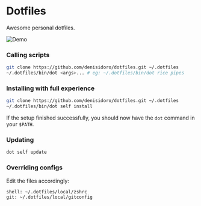 Dotfiles
===================

Awesome personal dotfiles.

![Demo](https://user-images.githubusercontent.com/3226564/54047455-d5997200-41b5-11e9-8db7-e9c3ae62328d.png)

### Calling scripts

```sh
git clone https://github.com/denisidoro/dotfiles.git ~/.dotfiles
~/.dotfiles/bin/dot <args>... # eg: ~/.dotfiles/bin/dot rice pipes
```

### Installing with full experience 

```sh
git clone https://github.com/denisidoro/dotfiles.git ~/.dotfiles
~/.dotfiles/bin/dot self install
```

If the setup finished successfully, you should now have the `dot` command in your `$PATH`.

### Updating

```sh
dot self update
```

### Overriding configs

Edit the files accordingly:

```
shell: ~/.dotfiles/local/zshrc
git: ~/.dotfiles/local/gitconfig
```
